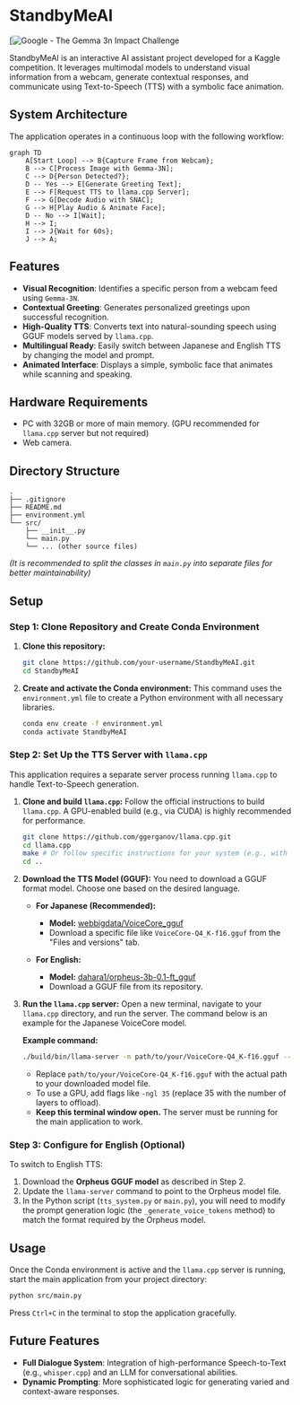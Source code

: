 # StandbyMeAI

[![Google - The Gemma 3n Impact Challenge](https://www.kaggle.com/competitions/google-gemma-3n-hackathon/overview)

StandbyMeAI is an interactive AI assistant project developed for a Kaggle competition. It leverages multimodal models to understand visual information from a webcam, generate contextual responses, and communicate using Text-to-Speech (TTS) with a symbolic face animation.

## System Architecture

The application operates in a continuous loop with the following workflow:

```mermaid
graph TD
    A[Start Loop] --> B{Capture Frame from Webcam};
    B --> C[Process Image with Gemma-3N];
    C --> D{Person Detected?};
    D -- Yes --> E[Generate Greeting Text];
    E --> F[Request TTS to llama.cpp Server];
    F --> G[Decode Audio with SNAC];
    G --> H[Play Audio & Animate Face];
    D -- No --> I[Wait];
    H --> I;
    I --> J{Wait for 60s};
    J --> A;
```

## Features

*   **Visual Recognition**: Identifies a specific person from a webcam feed using `Gemma-3N`.
*   **Contextual Greeting**: Generates personalized greetings upon successful recognition.
*   **High-Quality TTS**: Converts text into natural-sounding speech using GGUF models served by `llama.cpp`.
*   **Multilingual Ready**: Easily switch between Japanese and English TTS by changing the model and prompt.
*   **Animated Interface**: Displays a simple, symbolic face that animates while scanning and speaking.

## Hardware Requirements

*   PC with 32GB or more of main memory. (GPU recommended for `llama.cpp` server but not required)
*   Web camera.

## Directory Structure
```
.
├── .gitignore
├── README.md
├── environment.yml
└── src/
    ├── __init__.py
    └── main.py
    └── ... (other source files)
```
*(It is recommended to split the classes in `main.py` into separate files for better maintainability)*

## Setup

### Step 1: Clone Repository and Create Conda Environment

1.  **Clone this repository:**
    ```bash
    git clone https://github.com/your-username/StandbyMeAI.git
    cd StandbyMeAI
    ```

2.  **Create and activate the Conda environment:**
    This command uses the `environment.yml` file to create a Python environment with all necessary libraries.
    ```bash
    conda env create -f environment.yml
    conda activate StandbyMeAI
    ```

### Step 2: Set Up the TTS Server with `llama.cpp`

This application requires a separate server process running `llama.cpp` to handle Text-to-Speech generation.

1.  **Clone and build `llama.cpp`:**
    Follow the official instructions to build `llama.cpp`. A GPU-enabled build (e.g., via CUDA) is highly recommended for performance.
    ```bash
    git clone https://github.com/ggerganov/llama.cpp.git
    cd llama.cpp
    make # Or follow specific instructions for your system (e.g., with CUDA, Metal)
    cd ..
    ```

2.  **Download the TTS Model (GGUF):**
    You need to download a GGUF format model. Choose one based on the desired language.

    *   **For Japanese (Recommended):**
        *   **Model:** [webbigdata/VoiceCore_gguf](https://huggingface.co/webbigdata/VoiceCore_gguf)
        *   Download a specific file like `VoiceCore-Q4_K-f16.gguf` from the "Files and versions" tab.

    *   **For English:**
        *   **Model:** [dahara1/orpheus-3b-0.1-ft_gguf](https://huggingface.co/dahara1/orpheus-3b-0.1-ft_gguf)
        *   Download a GGUF file from its repository.

3.  **Run the `llama.cpp` server:**
    Open a new terminal, navigate to your `llama.cpp` directory, and run the server. The command below is an example for the Japanese VoiceCore model.

    **Example command:**
    ```bash
    ./build/bin/llama-server -m path/to/your/VoiceCore-Q4_K-f16.gguf --prio 3 -c 2048 -e -n -2 --port 8081 --host 0.0.0.0 --no-webui -v --cont-batching
    ```
    *   Replace `path/to/your/VoiceCore-Q4_K-f16.gguf` with the actual path to your downloaded model file.
    *   To use a GPU, add flags like `-ngl 35` (replace 35 with the number of layers to offload).
    *   **Keep this terminal window open.** The server must be running for the main application to work.

### Step 3: Configure for English (Optional)
To switch to English TTS:
1.  Download the **Orpheus GGUF model** as described in Step 2.
2.  Update the `llama-server` command to point to the Orpheus model file.
3.  In the Python script (`tts_system.py` or `main.py`), you will need to modify the prompt generation logic (the `_generate_voice_tokens` method) to match the format required by the Orpheus model.

## Usage

Once the Conda environment is active and the `llama.cpp` server is running, start the main application from your project directory:

```bash
python src/main.py
```
Press `Ctrl+C` in the terminal to stop the application gracefully.

## Future Features

*   **Full Dialogue System**: Integration of high-performance Speech-to-Text (e.g., `whisper.cpp`) and an LLM for conversational abilities.
*   **Dynamic Prompting**: More sophisticated logic for generating varied and context-aware responses.